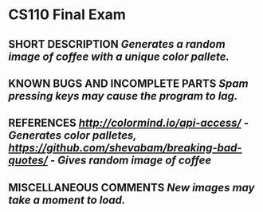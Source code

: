 # CS110 Final Exam

## SHORT DESCRIPTION *Generates a random image of coffee with a unique color pallete.*

## KNOWN BUGS AND INCOMPLETE PARTS *Spam pressing keys may cause the program to lag.*

## REFERENCES *http://colormind.io/api-access/ - Generates color palletes, https://github.com/shevabam/breaking-bad-quotes/ - Gives random image of coffee*

## MISCELLANEOUS COMMENTS *New images may take a moment to load.*